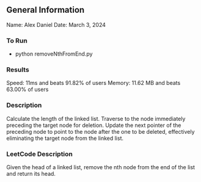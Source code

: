 ## General Information
Name: Alex Daniel
Date: March 3, 2024

### To Run
- python removeNthFromEnd.py

### Results
Speed: 11ms and beats 91.82% of users
Memory: 11.62 MB and beats 63.00% of users

### Description
Calculate the length of the linked list. Traverse to the node immediately preceding the target node for deletion. Update the next pointer of the preceding node to point to the node after the one to be deleted, effectively eliminating the target node from the linked list.

### LeetCode Description
Given the head of a linked list, remove the nth node from the end of the list and return its head.
